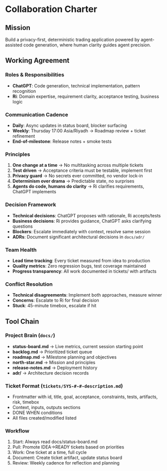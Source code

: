 # Collaboration Charter

## Mission
Build a privacy-first, deterministic trading application powered by agent-assisted code generation, where human clarity guides agent precision.

## Working Agreement

### Roles & Responsibilities
- **ChatGPT**: Code generation, technical implementation, pattern recognition
- **Ri**: Domain expertise, requirement clarity, acceptance testing, business logic

### Communication Cadence
- **Daily**: Async updates in status board, blocker surfacing
- **Weekly**: Thursday 17:00 Asia/Riyadh → Roadmap review + ticket refinement
- **End-of-milestone**: Release notes + smoke tests

### Principles
1. **One change at a time** → No multitasking across multiple tickets
2. **Test driven** → Acceptance criteria must be testable, implement first
3. **Privacy guard** → No secrets ever committed, no vendor lock-in
4. **Determinism over drama** → Predictable state, no surprises
5. **Agents do code, humans do clarity** → Ri clarifies requirements, ChatGPT implements

### Decision Framework
- **Technical decisions**: ChatGPT proposes with rationale, Ri accepts/tests
- **Business decisions**: Ri provides guidance, ChatGPT asks clarifying questions
- **Blockers**: Escalate immediately with context, resolve same session
- **ADRs**: Document significant architectural decisions in `docs/adr/`

### Team Health
- **Lead time tracking**: Every ticket measured from idea to production
- **Quality metrics**: Zero regression bugs, test coverage maintained
- **Progress transparency**: All work documented in tickets/ with artifacts

### Conflict Resolution
- **Technical disagreements**: Implement both approaches, measure winner
- **Concerns**: Escalate to Ri for final decision
- **Stuck**: 45-minute timebox, escalate if hit

## Tool Chain

### Project Brain (`docs/`)
- **status-board.md** → Live metrics, current session starting point
- **backlog.md** → Prioritized ticket queue
- **roadmap.md** → Milestone planning and objectives
- **north-star.md** → Mission and principles
- **release-notes.md** → Deployment history
- **adr/** → Architecture decision records

### Ticket Format (`tickets/SYS-#-#-description.md`)
- Frontmatter with id, title, goal, acceptance, constraints, tests, artifacts, risk, timebox
- Context, inputs, outputs sections
- DONE WHEN conditions
- All files created/modified listed

### Workflow
1. Start: Always read docs/status-board.md
2. Pull: Promote IDEA→READY tickets based on priorities
3. Work: One ticket at a time, full cycle
4. Document: Create ticket artifact, update status board
5. Review: Weekly cadence for reflection and planning
